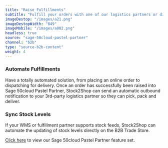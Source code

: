```yaml
---
title: "Raise Fulfillments"
subtitle: "Fulfill your orders with one of our logistics partners or directly in your WMS (Warehouse Management System)."
imageDestop: "/images/a21.png"
imageDestopWidth: "849"
imageMobile: "/images/a002.png"
headless: true
source: "sage-50cloud-pastel-partner"
channel: "b2b"
type: "source-b2b-content"
weight: 4
---
```


### Automate Fulfillments
Have a totally automated solution, from placing an online order to dispatching for delivery. Once an order has successfully been raised into Sage 50cloud Pastel Partner, Stock2Shop can send an automatic outbound notification to your 3rd-party logistics partner so they can pick, pack and deliver.

### Sync Stock Levels
If your WMS or fulfillment partner supports stock feeds, Stock2Shop can automate the updating of stock levels directly on the B2B Trade Store.


[Click here](/help/features/sage-50cloud-pastel-partner/ "Sage 50cloud Pastel Partner Features") to view our Sage 50cloud Pastel Partner feature set.